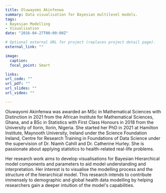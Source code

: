 ```yaml
---
title: Oluwayomi Akinfenwa
summary: Data visualisation for Bayesian multilevel models.
tags:
- Bayesian Modelling
- Visualisation
date: "2016-04-27T00:00:00Z"

# Optional external URL for project (replaces project detail page).
external_link: ""

image:
  caption: 
  focal_point: Smart

links:
url_code: ""
url_pdf: ""
url_slides: ""
url_video: ""

---
```


Oluwayomi Akinfenwa was awarded an MSc in Mathematical Sciences with Distinction in 2021 from the African Institute for Mathematical Sciences, Ghana, and a BSc in Statistics with First Class Honours in 2018 from the University of Ilorin, Ilorin, Nigeria. She started her PhD in 2021 at Hamilton Institute, Maynooth University, Ireland under the Science Foundation Ireland, Centre for Research Training in Foundations of Data Science under the supervision of Dr. Niamh Cahill and Dr. Catherine Hurley. She is passionate about applying statistics to health-related real-life problems. 

Her research work aims to develop visualisations for Bayesian Hierarchical model components and parameters to aid model understanding and interpretation. Her interest is to visualise the modelling process and the structure of the hierarchical model. This research intends to contribute immensely to demographic and global health  data modelling by helping researchers gain a deeper intuition of the model's capabilities.
